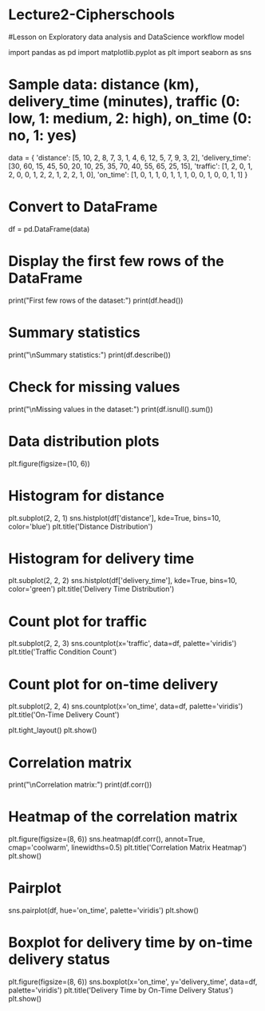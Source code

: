 # Lecture2-Cipherschools
#Lesson on Exploratory data analysis and DataScience workflow model

import pandas as pd
import matplotlib.pyplot as plt
import seaborn as sns

# Sample data: distance (km), delivery_time (minutes), traffic (0: low, 1: medium, 2: high), on_time (0: no, 1: yes)
data = {
    'distance': [5, 10, 2, 8, 7, 3, 1, 4, 6, 12, 5, 7, 9, 3, 2],
    'delivery_time': [30, 60, 15, 45, 50, 20, 10, 25, 35, 70, 40, 55, 65, 25, 15],
    'traffic': [1, 2, 0, 1, 2, 0, 0, 1, 2, 2, 1, 2, 2, 1, 0],
    'on_time': [1, 0, 1, 1, 0, 1, 1, 1, 0, 0, 1, 0, 0, 1, 1]
}

# Convert to DataFrame
df = pd.DataFrame(data)

# Display the first few rows of the DataFrame
print("First few rows of the dataset:")
print(df.head())

# Summary statistics
print("\nSummary statistics:")
print(df.describe())

# Check for missing values
print("\nMissing values in the dataset:")
print(df.isnull().sum())

# Data distribution plots
plt.figure(figsize=(10, 6))

# Histogram for distance
plt.subplot(2, 2, 1)
sns.histplot(df['distance'], kde=True, bins=10, color='blue')
plt.title('Distance Distribution')

# Histogram for delivery time
plt.subplot(2, 2, 2)
sns.histplot(df['delivery_time'], kde=True, bins=10, color='green')
plt.title('Delivery Time Distribution')

# Count plot for traffic
plt.subplot(2, 2, 3)
sns.countplot(x='traffic', data=df, palette='viridis')
plt.title('Traffic Condition Count')

# Count plot for on-time delivery
plt.subplot(2, 2, 4)
sns.countplot(x='on_time', data=df, palette='viridis')
plt.title('On-Time Delivery Count')

plt.tight_layout()
plt.show()

# Correlation matrix
print("\nCorrelation matrix:")
print(df.corr())

# Heatmap of the correlation matrix
plt.figure(figsize=(8, 6))
sns.heatmap(df.corr(), annot=True, cmap='coolwarm', linewidths=0.5)
plt.title('Correlation Matrix Heatmap')
plt.show()

# Pairplot
sns.pairplot(df, hue='on_time', palette='viridis')
plt.show()

# Boxplot for delivery time by on-time delivery status
plt.figure(figsize=(8, 6))
sns.boxplot(x='on_time', y='delivery_time', data=df, palette='viridis')
plt.title('Delivery Time by On-Time Delivery Status')
plt.show()
